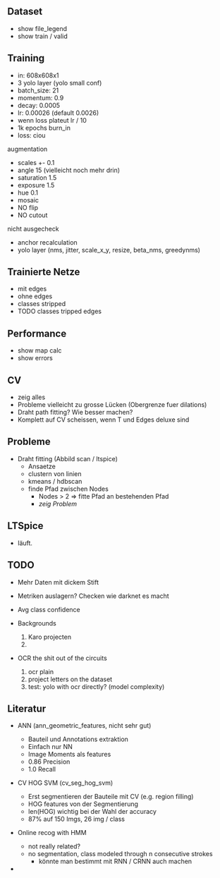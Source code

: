 ## Dataset

- show file_legend
- show train / valid

## Training

- in: 608x608x1
- 3 yolo layer (yolo small conf)
- batch_size: 21
- momentum: 0.9
- decay: 0.0005
- lr: 0.00026 (default 0.0026)
- wenn loss plateut lr / 10
- 1k epochs burn_in
- loss: ciou

augmentation

- scales +- 0.1
- angle 15 (vielleicht noch mehr drin)
- saturation 1.5
- exposure 1.5
- hue 0.1
- mosaic
- NO flip
- NO cutout

nicht ausgecheck

- anchor recalculation
- yolo layer (nms, jitter, scale_x_y, resize, beta_nms, greedynms)

## Trainierte Netze

- mit edges
- ohne edges
- classes stripped
- TODO classes tripped edges

## Performance

- show map calc
- show errors

## CV

- zeig alles
- Probleme vielleicht zu grosse Lücken (Obergrenze fuer dilations)
- Draht path fitting? Wie besser machen?
- Komplett auf CV scheissen, wenn T und Edges deluxe sind

## Probleme

- Draht fitting (Abbild scan / ltspice)
    - Ansaetze
    - clustern von linien
    - kmeans / hdbscan
    - finde Pfad zwischen Nodes
        - Nodes > 2 => fitte Pfad an bestehenden Pfad
        - *zeig Problem*

## LTSpice

- läuft.

## TODO

- Mehr Daten mit dickem Stift
- Metriken auslagern? Checken wie darknet es macht
- Avg class confidence
- Backgrounds
    1. Karo projecten
    1.

- OCR the shit out of the circuits
    1. ocr plain
    1. project letters on the dataset
    1. test: yolo with ocr directly? (model complexity)



## Literatur

- ANN (ann_geometric_features, nicht sehr gut)
    - Bauteil und Annotations extraktion
    - Einfach nur NN
    - Image Moments als features
    - 0.86 Precision
    - 1.0 Recall

- CV HOG SVM (cv_seg_hog_svm)
    - Erst segmentieren der Bauteile mit CV (e.g. region filling)
    - HOG features von der Segmentierung
    - len(HOG) wichtig bei der Wahl der accuracy
    - 87% auf 150 Imgs, 26 img / class

- Online recog with HMM
    - not really related?
    - no segmentation, class modeled through n consecutive strokes
        - könnte man bestimmt mit RNN / CRNN auch machen

-

